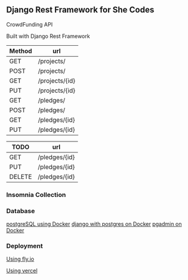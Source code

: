 ## Django Rest Framework for She Codes

CrowdFunding API

Built with Django Rest Framework

| Method | url            |
| ------ | -------------- |
| GET    | /projects/     |
| POST   | /projects/     |
| GET    | /projects/{id} |
| PUT    | /projects/{id} |
| GET    | /pledges/      |
| POST   | /pledges/      |
| GET    | /pledges/{id}  |
| PUT    | /pledges/{id}  |

<!-- TODO -->

| TODO   | url           |
| ------ | ------------- |
| GET    | /pledges/{id} |
| PUT    | /pledges/{id} |
| DELETE | /pledges/{id} |

### Insomnia Collection

### Database

[postgreSQL using Docker](https://selectfrom.dev/how-to-configure-django-postgresql-environment-using-docker-8d5bb2db447c)
[django with postgres on Docker](https://medium.com/@aman_adastra/how-to-set-up-a-django-project-with-postgresql-on-docker-344441d97bde)
[pgadmin on Docker](https://towardsdatascience.com/how-to-run-postgresql-and-pgadmin-using-docker-3a6a8ae918b5)

### Deployment

[Using fly.io](https://github.com/Hauteclere/SheCodesDRF2023Supplementary/blob/main/deployment/deployment.md)

[Using vercel](https://www.devmaesters.com/blog/15)
